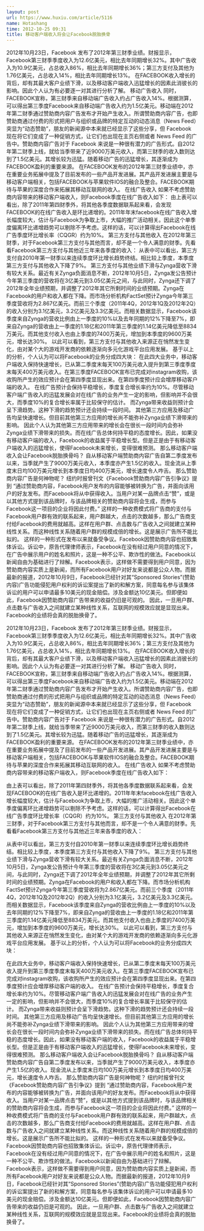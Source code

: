 ```yaml
---
layout: post
url: https://www.huxiu.com/article/5116
name: Hotashang
time: 2012-10-25 09:31
title: 移动客户端收入将会让Facebook脱胎换骨
---
```

2012年10月23日，Facebook 发布了2012年第三财季业绩。财报显示，Facebook第三财季季度收入为12.6亿美元，相比去年同期增长32%。其中广告收入为10.9亿美元，占总收入86%，相比去年同期增长36%；第三方支付及其他为1.76亿美元，占总收入14%，相比去年同期增长13%。 在FACEBOOK收入增长的背后，却有其最大客户业绩下滑，以及移动客户端收入迅猛增长的因素此消彼长的影响。因此个人认为有必要逐一对其进行分析了解。 移动广告收入 同时，FACEBOOK宣称，第三财季来自移动端广告收入约占广告收入14%。根据测算，可以得出第三季度Facebook来自移动端广告收入约为1.5亿美元。移动端在2012年第二财季通过赞助商内容广告发布才开始产生收入。所谓赞助商内容广告，也即赞助商通过付费的形式把用户与组织或品牌的特定互动的动态消息（News Feed）突显为“动态赞助”，朋友的新闻源中本来就已经显示了这些分享，但 Facebook 现在将它们变成了一种促销方式，让它们也出现在主页右侧或者 News Feed 的广告中。赞助商内容广告对于 Facebook 来说是一种很有潜力的广告形式。自2012年第二财季上线，就给当季带来了近9000万美元收入，而第三财季的收入数则达到了1.5亿美元。其增长较为迅猛。随着移动广告的迅猛增长，其逐渐成为FACEBOOK盈利的重要来源。 在FACEBOOK发布的2012年第三财季业绩中，亦在重要业务拓展中提及了目前发布的一些产品开发进展。其产品开发进展主要是与移动客户端相关，包括FACEBOOK与苹果软件IOS的融合及整合。FACEBOOK期待与苹果的深度合作来拓展其移动互联网的收入。 在线广告收入 如果不考虑赞助商内容带来的移动客户端收入，则Facebook季度在线广告收入如下： 由上表可以看出，除了2011年第四财季外，将其他各季度数据联系起来看，会发现FACEBOOK的在线广告收入是环比递增的。2011年年末facebook在线广告收入增长幅度较大，估计与Facebook为争取上市，大幅的推广活动相关。因此这个单季度偏离环比递增趋势可以剔除不予考虑。这样的话，可以计算得出Facebook在线广告季度环比增长率（CQGR）约为10%。 第三方支付与其他收入 在2012年第三财季，对于Facebook第三方支付与其他而言，却不是一个令人满意的财季。先看看Facebook第三方支付与其他近三年来各季度的收入： 从表中可以看出，第三方支付自2010年第一财季以来连续季度环比增长趋势终结。相比较上季度，本季度第三方支付与其他收入下降了9%。 第三方支付与其他业绩下滑与Zynga营收下滑有较大关系。最近有关Zynga负面消息不断，2012年10月5日，Zynga发公告预计今年第三季度的营收将在3亿美元到3.05亿美元之间，与此同时，Zynga还下调了2012年全年业绩预期，并调整了2012年其它所剩时间的业绩预期。Zynga在Facebook的用户和收入都在下降。而市场分析机构FactSet预计Zynga今年第三季度营收将为2.867亿美元。而前三个季度（2011年4Q，2012年1Q及2012年2Q）的收入分别为3.1亿美元，3.2亿美元及3.3亿美元。而相关数据显示，Facebook该季度来自Zynga的营收比例由上一季度的10%以及去年同期的12%下降至7%，即来自Zynga的营收由上一季度的1.18亿和2011年第三季度的1.14亿美元降低至8834万美元。而其他支付收入也由上季度的7400万美元，增加到本季度的9600万美元，增长达30%。 以此可以看到，第三方支付与其他收入来源正在悄然发生变化，由对某个大的游戏开发商的依赖逐渐向多元化游戏平台应用发展。 基于以上的分析，个人认为可以将Facebook的业务分成四大块： 在此四大业务中，移动客户端收入保持快速增长，已从第二季度末每天100万美元收入提升到第三季度季度末每天400万美元收入。在第三季度FACEBOOK宣布已完成对instagram收购，该收购所产生的效应预计会在第四季度显现出来。在第四季度预计应会增厚移动客户端的收入。 在线广告预计会保持平稳增长，季度复合增长率约为10%。尽管移动客户端广告收入的迅猛发展会对在线广告的业务产生一定的影响，但影响并不会很大，而季度10%的复合增长率属于比较保守的估计。 而Zynga带来收益则预计会呈下滑趋势。这种下滑的趋势预计还会持续一段时间。 其他第三方应用及移动广告均呈快速增长。但目前其他第三方应用的增长尚不能弥补Zynga业绩下滑带来的影响。 因此个人认为其他第三方应用带来的增长会在很长一段时间内会弥补Zynga业绩下滑带来的损失。而在线广告总体何持平稳的态度增长。因此，如果没有移动客户端的收入，Facebook的收益属于平稳增长型。但是正是由于有移动客户端收入的迅猛增长，使得Facebook未来增长，变得很难预测。 那么移动客户端收入会让Facebook脱胎换骨吗？ 自从移动客户端赞助商内容广告自第二季度发布以来，当季就产生了9000万美元收入，本季度亦产生1.5亿的收入。现金流从上季度末日均100万美元增长到本季度日均400万美元，增长速度令人咋舌。 那么赞助商内容广告是何神物呢？ 纽约时报曾刊文《Facebook赞助商内容广告引争议》提到 “通过赞助商内容，Facebook用户发布的内容能够被转换为广告，并面向该用户的好友发布。而Facebook将从中获得收入。当用户对某一品牌点击“赞”，或是以其他方式提到该品牌时，与该品牌相关的赞助商内容将会生成，而参与Facebook这一项目的企业将因此付费。” 这样的一种收费模式将广告商的支付与Facebook用户群有效的联系起来，用户群越大，点击的次数越多，那么广告商支付给Facebook的费用就越高。这样在用户群、点击数与广告收入之间就建立某种线性关系。而这种线性关系随着用户群的规模成倍的增长。这是展示广告所不能比拟的。 这样的一种形式在发布以来就备受争议。Facebook因赞助商内容也招致集体诉讼。诉讼中，原告代理律师表示，Facebook在没有经过用户同意的情况下，在广告中展示用户的姓名和照片，这是一种不公平、欺诈性的做法。Facebook以新闻自由为基础进行了辩解。Facebook表示，这样做不需要得到用户同意，因为赞助商内容实质上是新闻，而所有Facebook用户对好友来说都是公众人物。而据最新的报道，2012年10月9日，Facebook已经针对其“Sponsored Stories”(赞助内容)广告功能侵犯用户权利的诉讼案提出了新的和解方案，同意每名参与该集体诉讼的用户可以申请最多10美元的现金赔偿。涉及金额达10亿美元。但即便如此，Facebook因赞助商内容广告带来的收益仍旧是可观的。 因此，一旦用户群、点击数与广告收入之间就建立某种线性关系，互联网的规模效应就是显现出来。Facebook的业绩将会真的脱胎换骨了。

2012年10月23日，Facebook 发布了2012年第三财季业绩。财报显示，Facebook第三财季季度收入为12.6亿美元，相比去年同期增长32%。其中广告收入为10.9亿美元，占总收入86%，相比去年同期增长36%；第三方支付及其他为1.76亿美元，占总收入14%，相比去年同期增长13%。 在FACEBOOK收入增长的背后，却有其最大客户业绩下滑，以及移动客户端收入迅猛增长的因素此消彼长的影响。因此个人认为有必要逐一对其进行分析了解。 移动广告收入 同时，FACEBOOK宣称，第三财季来自移动端广告收入约占广告收入14%。根据测算，可以得出第三季度Facebook来自移动端广告收入约为1.5亿美元。移动端在2012年第二财季通过赞助商内容广告发布才开始产生收入。所谓赞助商内容广告，也即赞助商通过付费的形式把用户与组织或品牌的特定互动的动态消息（News Feed）突显为“动态赞助”，朋友的新闻源中本来就已经显示了这些分享，但 Facebook 现在将它们变成了一种促销方式，让它们也出现在主页右侧或者 News Feed 的广告中。赞助商内容广告对于 Facebook 来说是一种很有潜力的广告形式。自2012年第二财季上线，就给当季带来了近9000万美元收入，而第三财季的收入数则达到了1.5亿美元。其增长较为迅猛。随着移动广告的迅猛增长，其逐渐成为FACEBOOK盈利的重要来源。 在FACEBOOK发布的2012年第三财季业绩中，亦在重要业务拓展中提及了目前发布的一些产品开发进展。其产品开发进展主要是与移动客户端相关，包括FACEBOOK与苹果软件IOS的融合及整合。FACEBOOK期待与苹果的深度合作来拓展其移动互联网的收入。 在线广告收入 如果不考虑赞助商内容带来的移动客户端收入，则Facebook季度在线广告收入如下：

由上表可以看出，除了2011年第四财季外，将其他各季度数据联系起来看，会发现FACEBOOK的在线广告收入是环比递增的。2011年年末facebook在线广告收入增长幅度较大，估计与Facebook为争取上市，大幅的推广活动相关。因此这个单季度偏离环比递增趋势可以剔除不予考虑。这样的话，可以计算得出Facebook在线广告季度环比增长率（CQGR）约为10%。 第三方支付与其他收入 在2012年第三财季，对于Facebook第三方支付与其他而言，却不是一个令人满意的财季。先看看Facebook第三方支付与其他近三年来各季度的收入：

从表中可以看出，第三方支付自2010年第一财季以来连续季度环比增长趋势终结。相比较上季度，本季度第三方支付与其他收入下降了9%。 第三方支付与其他业绩下滑与Zynga营收下滑有较大关系。最近有关Zynga负面消息不断，2012年10月5日，Zynga发公告预计今年第三季度的营收将在3亿美元到3.05亿美元之间，与此同时，Zynga还下调了2012年全年业绩预期，并调整了2012年其它所剩时间的业绩预期。Zynga在Facebook的用户和收入都在下降。而市场分析机构FactSet预计Zynga今年第三季度营收将为2.867亿美元。而前三个季度（2011年4Q，2012年1Q及2012年2Q）的收入分别为3.1亿美元，3.2亿美元及3.3亿美元。而相关数据显示，Facebook该季度来自Zynga的营收比例由上一季度的10%以及去年同期的12%下降至7%，即来自Zynga的营收由上一季度的1.18亿和2011年第三季度的1.14亿美元降低至8834万美元。而其他支付收入也由上季度的7400万美元，增加到本季度的9600万美元，增长达30%。 以此可以看到，第三方支付与其他收入来源正在悄然发生变化，由对某个大的游戏开发商的依赖逐渐向多元化游戏平台应用发展。 基于以上的分析，个人认为可以将Facebook的业务分成四大块：

在此四大业务中，移动客户端收入保持快速增长，已从第二季度末每天100万美元收入提升到第三季度季度末每天400万美元收入。在第三季度FACEBOOK宣布已完成对instagram收购，该收购所产生的效应预计会在第四季度显现出来。在第四季度预计应会增厚移动客户端的收入。 在线广告预计会保持平稳增长，季度复合增长率约为10%。尽管移动客户端广告收入的迅猛发展会对在线广告的业务产生一定的影响，但影响并不会很大，而季度10%的复合增长率属于比较保守的估计。 而Zynga带来收益则预计会呈下滑趋势。这种下滑的趋势预计还会持续一段时间。 其他第三方应用及移动广告均呈快速增长。但目前其他第三方应用的增长尚不能弥补Zynga业绩下滑带来的影响。 因此个人认为其他第三方应用带来的增长会在很长一段时间内会弥补Zynga业绩下滑带来的损失。而在线广告总体何持平稳的态度增长。因此，如果没有移动客户端的收入，Facebook的收益属于平稳增长型。但是正是由于有移动客户端收入的迅猛增长，使得Facebook未来增长，变得很难预测。 那么移动客户端收入会让Facebook脱胎换骨吗？ 自从移动客户端赞助商内容广告自第二季度发布以来，当季就产生了9000万美元收入，本季度亦产生1.5亿的收入。现金流从上季度末日均100万美元增长到本季度日均400万美元，增长速度令人咋舌。 那么赞助商内容广告是何神物呢？ 纽约时报曾刊文《Facebook赞助商内容广告引争议》提到 “通过赞助商内容，Facebook用户发布的内容能够被转换为广告，并面向该用户的好友发布。而Facebook将从中获得收入。当用户对某一品牌点击“赞”，或是以其他方式提到该品牌时，与该品牌相关的赞助商内容将会生成，而参与Facebook这一项目的企业将因此付费。” 这样的一种收费模式将广告商的支付与Facebook用户群有效的联系起来，用户群越大，点击的次数越多，那么广告商支付给Facebook的费用就越高。这样在用户群、点击数与广告收入之间就建立某种线性关系。而这种线性关系随着用户群的规模成倍的增长。这是展示广告所不能比拟的。 这样的一种形式在发布以来就备受争议。Facebook因赞助商内容也招致集体诉讼。诉讼中，原告代理律师表示，Facebook在没有经过用户同意的情况下，在广告中展示用户的姓名和照片，这是一种不公平、欺诈性的做法。Facebook以新闻自由为基础进行了辩解。Facebook表示，这样做不需要得到用户同意，因为赞助商内容实质上是新闻，而所有Facebook用户对好友来说都是公众人物。而据最新的报道，2012年10月9日，Facebook已经针对其“Sponsored Stories”(赞助内容)广告功能侵犯用户权利的诉讼案提出了新的和解方案，同意每名参与该集体诉讼的用户可以申请最多10美元的现金赔偿。涉及金额达10亿美元。但即便如此，Facebook因赞助商内容广告带来的收益仍旧是可观的。 因此，一旦用户群、点击数与广告收入之间就建立某种线性关系，互联网的规模效应就是显现出来。Facebook的业绩将会真的脱胎换骨了。

